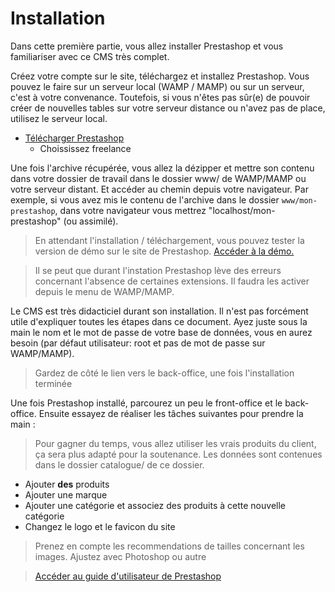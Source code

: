 # Installation

Dans cette première partie, vous allez installer Prestashop et vous familiariser avec ce CMS très complet.

Créez votre compte sur le site, téléchargez et installez Prestashop. Vous pouvez le faire sur un serveur local (WAMP / MAMP) ou sur un serveur, c'est à votre convenance. Toutefois, si vous n'êtes pas sûr(e) de pouvoir créer de nouvelles tables sur votre serveur distance ou n'avez pas de place, utilisez le serveur local.
- [Télécharger Prestashop](https://www.prestashop.com/fr/telecharger)
    - Choississez freelance

Une fois l'archive récupérée, vous allez la dézipper et mettre son contenu dans votre dossier de travail dans le dossier www/ de WAMP/MAMP ou votre serveur distant. Et accéder au chemin depuis votre navigateur. Par exemple, si vous avez mis le contenu de l'archive dans le dossier `www/mon-prestashop`, dans votre navigateur vous mettrez "localhost/mon-prestashop" (ou assimilé).

> En attendant l'installation / téléchargement, vous pouvez tester la version de démo sur le site de Prestashop. [Accéder à la démo.](https://demo.prestashop.com/#/en/front)

> Il se peut que durant l'instation Prestashop lève des erreurs concernant l'absence de certaines extensions. Il faudra les activer depuis le menu de WAMP/MAMP.

Le CMS est très didacticiel durant son installation. Il n'est pas forcément utile d'expliquer toutes les étapes dans ce document. Ayez juste sous la main le nom et le mot de passe de votre base de données, vous en aurez besoin (par défaut utilisateur: root et pas de mot de passe sur WAMP/MAMP).

> Gardez de côté le lien vers le back-office, une fois l'installation terminée

Une fois Prestashop installé, parcourez un peu le front-office et le back-office. Ensuite essayez de réaliser les tâches suivantes pour prendre la main :
> Pour gagner du temps, vous allez utiliser les vrais produits du client, ça sera plus adapté pour la soutenance. Les données sont contenues dans le dossier catalogue/ de ce dossier.
- Ajouter **des** produits
- Ajouter une marque
- Ajouter une catégorie et associez des produits à cette nouvelle catégorie
- Changez le logo et le favicon du site

> Prenez en compte les recommendations de tailles concernant les images. Ajustez avec Photoshop ou autre

> [Accéder au guide d'utilisateur de Prestashop](https://docs.prestashop-project.org/v.8-documentation/guide-utilisateur/premiers-pas)